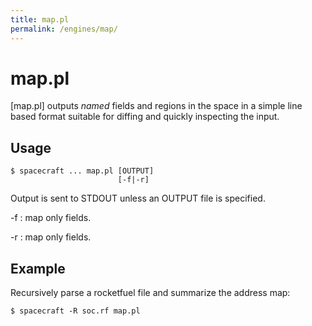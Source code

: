 ```yaml
---
title: map.pl
permalink: /engines/map/
---
```

[{{page.title}}]: {{site.engine_baseurl}}/{{page.title}}


map.pl
======

[map.pl] outputs *named* fields and regions in the space in a simple
line based format suitable for diffing and quickly inspecting the input.


Usage
-----

```
$ spacecraft ... map.pl [OUTPUT]
                        [-f|-r] 
```

Output is sent to STDOUT unless an OUTPUT file is specified.

-f 
  : map only fields.

-r 
  : map only fields.


Example
-------

Recursively parse a rocketfuel file and summarize the address map:

```
$ spacecraft -R soc.rf map.pl 
```
